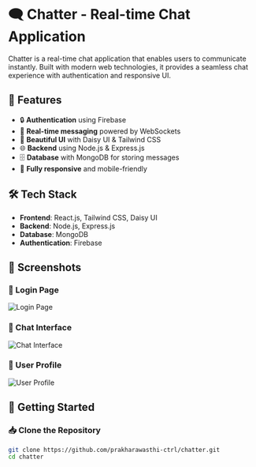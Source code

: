 
# 🗨️ Chatter - Real-time Chat Application

Chatter is a real-time chat application that enables users to communicate instantly. Built with modern web technologies, it provides a seamless chat experience with authentication and responsive UI.

## 🚀 Features
- 🔒 **Authentication** using Firebase
- 💬 **Real-time messaging** powered by WebSockets
- 🎨 **Beautiful UI** with Daisy UI & Tailwind CSS
- 🌐 **Backend** using Node.js & Express.js
- 🗄️ **Database** with MongoDB for storing messages
- 📱 **Fully responsive** and mobile-friendly

## 🛠️ Tech Stack
- **Frontend**: React.js, Tailwind CSS, Daisy UI
- **Backend**: Node.js, Express.js
- **Database**: MongoDB
- **Authentication**: Firebase

## 📸 Screenshots

### 🔐 Login Page
![Login Page](https://github.com/user-attachments/assets/3cd6a231-eab6-422c-bb9c-054965423a5b)

### 📩 Chat Interface
![Chat Interface](https://github.com/user-attachments/assets/1d156d79-20a0-4a52-aeae-1b5ed1c27dd9)

### 📜 User Profile
![User Profile](https://github.com/user-attachments/assets/ba87f2d1-20a9-4f6f-b513-48e86b1fff55)


## 🎯 Getting Started

### 📥 Clone the Repository
```bash
git clone https://github.com/prakharawasthi-ctrl/chatter.git
cd chatter
